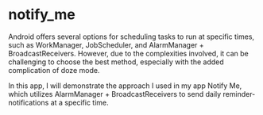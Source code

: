 # notify_me
Android offers several options for scheduling tasks to run at specific times, such as WorkManager, JobScheduler, and AlarmManager + BroadcastReceivers. However, due to the complexities involved, it can be challenging to choose the best method, especially with the added complication of doze mode.

In this app, I will demonstrate the approach I used in my app Notify Me, which utilizes AlarmManager + BroadcastReceivers to send daily reminder-notifications at a specific time.
